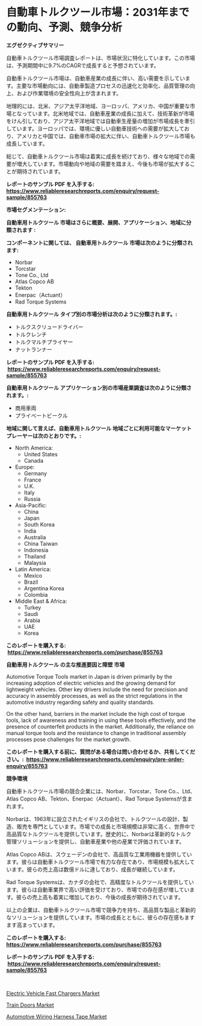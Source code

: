 <p><h1>自動車トルクツール市場：2031年までの動向、予測、競争分析</h1></p><p><strong>エグゼクティブサマリー</strong></p>
<p><p>自動車トルクツール市場調査レポートは、市場状況に特化しています。この市場は、予測期間中に9.7%のCAGRで成長すると予想されています。</p><p>自動車トルクツール市場は、自動車産業の成長に伴い、高い需要を示しています。主要な市場動向には、自動車製造プロセスの迅速化と効率化、品質管理の向上、および作業環境の安全性向上が含まれます。</p><p>地理的には、北米、アジア太平洋地域、ヨーロッパ、アメリカ、中国が重要な市場となっています。北米地域では、自動車産業の成長に加えて、技術革新が市場をけん引しており、アジア太平洋地域では自動車生産量の増加が市場成長を牽引しています。ヨーロッパでは、環境に優しい自動車技術への需要が拡大しており、アメリカと中国では、自動車市場の拡大に伴い、自動車トルクツール市場も成長しています。</p><p>総じて、自動車トルクツール市場は着実に成長を続けており、様々な地域での需要が増大しています。市場動向や地域の需要を踏まえ、今後も市場が拡大することが期待されています。</p></p>
<p><strong>レポートのサンプル PDF を入手する: <a href="https://www.reliableresearchreports.com/enquiry/request-sample/855763">https://www.reliableresearchreports.com/enquiry/request-sample/855763</a></strong></p>
<p><strong>市場セグメンテーション:</strong></p>
<p><strong> 自動車用トルクツール 市場はさらに概要、展開、アプリケーション、地域に分類されます :</strong></p>
<p><strong>コンポーネントに関しては、 自動車用トルクツール 市場は次のように分類されます: &nbsp;</strong></p>
<p><ul><li>Norbar</li><li>Torcstar</li><li>Tone Co., Ltd</li><li>Atlas Copco AB</li><li>Tekton</li><li>Enerpac（Actuant）</li><li>Rad Torque Systems</li></ul></p>
<p><strong> 自動車用トルクツール タイプ別の市場分析は次のように分類されます。:</strong></p>
<p><ul><li>トルクスクリュードライバー</li><li>トルクレンチ</li><li>トルクマルチプライヤー</li><li>ナットランナー</li></ul></p>
<p><strong>レポートのサンプル PDF を入手する: &nbsp;<a href="https://www.reliableresearchreports.com/enquiry/request-sample/855763">https://www.reliableresearchreports.com/enquiry/request-sample/855763</a></strong></p>
<p><strong> 自動車用トルクツール アプリケーション別の市場産業調査は次のように分類されます。:</strong></p>
<p><ul><li>商用車両</li><li>プライベートビークル</li></ul></p>
<p><strong>地域に関して言えば、自動車用トルクツール 地域ごとに利用可能なマーケットプレーヤーは次のとおりです。:</strong></p>
<p><ul>
    <li>
        North America:
        <ul>
            <li>United States</li>
            <li>Canada</li>
        </ul>
    </li>
    <li>
        Europe:
        <ul>
            <li>Germany</li>
            <li>France</li>
            <li>U.K.</li>
            <li>Italy</li>
            <li>Russia</li>
        </ul>
    </li>
    <li>
        Asia-Pacific:
        <ul>
            <li>China</li>
            <li>Japan</li>
            <li>South Korea</li>
            <li>India</li>
            <li>Australia</li>
            <li>China Taiwan</li>
            <li>Indonesia</li>
            <li>Thailand</li>
            <li>Malaysia</li>
        </ul>
    </li>
    <li>
        Latin America:
        <ul>
            <li>Mexico</li>
            <li>Brazil</li>
            <li>Argentina Korea</li>
            <li>Colombia</li>
        </ul>
    </li>
    <li>
        Middle East & Africa:
        <ul>
            <li>Turkey</li>
            <li>Saudi</li>
            <li>Arabia</li>
            <li>UAE</li>
            <li>Korea</li>
        </ul>
    </li>
    </ul></p>
<p><strong>このレポートを購入する: &nbsp;<a href="https://www.reliableresearchreports.com/purchase/855763">https://www.reliableresearchreports.com/purchase/855763</a></strong></p>
<p><strong>自動車用トルクツール の主な推進要因と障壁 市場</strong></p>
<p><p>Automotive Torque Tools market in Japan is driven primarily by the increasing adoption of electric vehicles and the growing demand for lightweight vehicles. Other key drivers include the need for precision and accuracy in assembly processes, as well as the strict regulations in the automotive industry regarding safety and quality standards. </p><p>On the other hand, barriers in the market include the high cost of torque tools, lack of awareness and training in using these tools effectively, and the presence of counterfeit products in the market. Additionally, the reliance on manual torque tools and the resistance to change in traditional assembly processes pose challenges for the market growth.</p></p>
<p><strong>このレポートを購入する前に、質問がある場合は問い合わせるか、共有してください。:&nbsp; <a href="https://www.reliableresearchreports.com/enquiry/pre-order-enquiry/855763">https://www.reliableresearchreports.com/enquiry/pre-order-enquiry/855763</a></strong></p>
<p><strong>競争環境</strong></p>
<p><p>自動車トルクツール市場の競合企業には、Norbar、Torcstar、Tone Co.、Ltd、Atlas Copco AB、Tekton、Enerpac（Actuant）、Rad Torque Systemsが含まれます。</p><p>Norbarは、1963年に設立されたイギリスの会社で、トルクツールの設計、製造、販売を専門としています。市場での成長と市場規模は非常に高く、世界中で高品質なトルクツールを提供しています。歴史的に、Norbarは革新的なトルク管理ソリューションを提供し、自動車産業や他の産業で評価されています。</p><p>Atlas Copco ABは、スウェーデンの会社で、高品質な工業用機器を提供しています。彼らは自動車トルクツール市場で有力な存在であり、市場規模も拡大しています。彼らの売上高は数億ドルに達しており、成長が継続しています。</p><p>Rad Torque Systemsは、カナダの会社で、高精度なトルクツールを提供しています。彼らは自動車業界で高い評価を受けており、市場での存在感が増しています。彼らの売上高も着実に増加しており、今後の成長が期待されています。</p><p>以上の企業は、自動車トルクツール市場で競争力を持ち、高品質な製品と革新的なソリューションを提供しています。市場の成長とともに、彼らの存在感もますます高まっています。</p></p>
<p><strong>このレポートを購入する: &nbsp; <a href="https://www.reliableresearchreports.com/purchase/855763">https://www.reliableresearchreports.com/purchase/855763</a></strong></p>
<p><strong>レポートのサンプル PDF を入手する: &nbsp;<a href="https://www.reliableresearchreports.com/enquiry/request-sample/855763">https://www.reliableresearchreports.com/enquiry/request-sample/855763</a></strong><strong></strong></p>
<p>&nbsp;</p>
<p><p><a href="https://summer-dogwood-3e9.notion.site/Electric-Vehicle-Fast-Chargers-Market-Challenges-Opportunities-and-Growth-Drivers-and-Major-Marke-5e9318ff9de441b2b848ba1f84d43953">Electric Vehicle Fast Chargers Market</a></p><p><a href="https://lydian-appliance-61d.notion.site/Train-Doors-Market-Research-Report-Unlocks-Analysis-on-the-Market-Financial-Status-Market-Size-and-aee44812c88d49719dfac6ada87695ae">Train Doors Market</a></p><p><a href="https://github.com/Sherrillcrooksxa8i18ucf2m/Market-Research-Report-List-1/blob/main/automotive-wiring-harness-tape-market.md">Automotive Wiring Harness Tape Market</a></p></p>